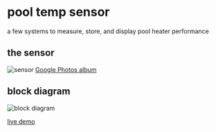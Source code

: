 # pool temp sensor
a few systems to measure, store, and display pool heater performance

## the sensor
![sensor](https://raw.github.com/strangesast/pool-temp-sensor/master/media/sensor.jpg)
[Google Photos album](https://photos.app.goo.gl/r8XUTKqnaUumvbQh9 "pool-temp-sensor")

## block diagram
![block diagram](https://raw.github.com/strangesast/pool-temp-sensor/master/media/block-diagram.svg?sanitize=true)


[live demo](https://strangesast.github.io/pool-temp-sensor/)
